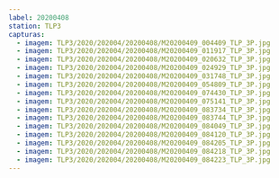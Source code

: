 ```yaml
---
label: 20200408
station: TLP3
capturas:
  - imagem: TLP3/2020/202004/20200408/M20200409_004409_TLP_3P.jpg
  - imagem: TLP3/2020/202004/20200408/M20200409_011917_TLP_3P.jpg
  - imagem: TLP3/2020/202004/20200408/M20200409_020632_TLP_3P.jpg
  - imagem: TLP3/2020/202004/20200408/M20200409_024929_TLP_3P.jpg
  - imagem: TLP3/2020/202004/20200408/M20200409_031748_TLP_3P.jpg
  - imagem: TLP3/2020/202004/20200408/M20200409_054809_TLP_3P.jpg
  - imagem: TLP3/2020/202004/20200408/M20200409_074430_TLP_3P.jpg
  - imagem: TLP3/2020/202004/20200408/M20200409_075141_TLP_3P.jpg
  - imagem: TLP3/2020/202004/20200408/M20200409_083734_TLP_3P.jpg
  - imagem: TLP3/2020/202004/20200408/M20200409_083744_TLP_3P.jpg
  - imagem: TLP3/2020/202004/20200408/M20200409_084049_TLP_3P.jpg
  - imagem: TLP3/2020/202004/20200408/M20200409_084120_TLP_3P.jpg
  - imagem: TLP3/2020/202004/20200408/M20200409_084205_TLP_3P.jpg
  - imagem: TLP3/2020/202004/20200408/M20200409_084218_TLP_3P.jpg
  - imagem: TLP3/2020/202004/20200408/M20200409_084223_TLP_3P.jpg
---
```

